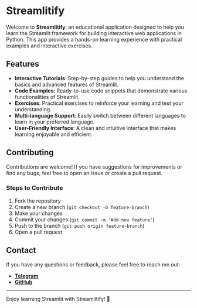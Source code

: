 # Streamlitify

Welcome to **Streamlitify**, an educational application designed to help you learn the Streamlit framework for building interactive web applications in Python. This app provides a hands-on learning experience with practical examples and interactive exercises.

## Features

- **Interactive Tutorials**: Step-by-step guides to help you understand the basics and advanced features of Streamlit.
- **Code Examples**: Ready-to-use code snippets that demonstrate various functionalities of Streamlit.
- **Exercises**: Practical exercises to reinforce your learning and test your understanding.
- **Multi-language Support**: Easily switch between different languages to learn in your preferred language.
- **User-Friendly Interface**: A clean and intuitive interface that makes learning enjoyable and efficient.

## Contributing

Contributions are welcome! If you have suggestions for improvements or find any bugs, feel free to open an issue or create a pull request.

### Steps to Contribute

1. Fork the repository
2. Create a new branch (`git checkout -b feature-branch`)
3. Make your changes
4. Commit your changes (`git commit -m 'Add new feature'`)
5. Push to the branch (`git push origin feature-branch`)
6. Open a pull request

## Contact

If you have any questions or feedback, please feel free to reach me out:

- **[Telegram](https://t.me/f0ntt0m)**
- **[GitHub](https://github.com/f0nt0m)**

---

Enjoy learning Streamlit with Streamlitify! 🚀

